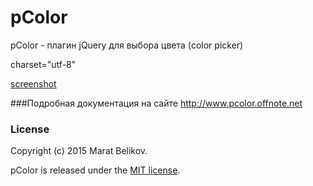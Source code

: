 # pColor
pColor - плагин jQuery для выбора цвета (color picker)

charset="utf-8"

[screenshot](http://pcolor.offnote.net/screenshot.png)


###Подробная документация на сайте 
http://www.pcolor.offnote.net

### License

Copyright (c) 2015 Marat Belikov.

pColor is released under the [MIT license](https://github.com/offnote/pColor/blob/master/LICENSE.md).
